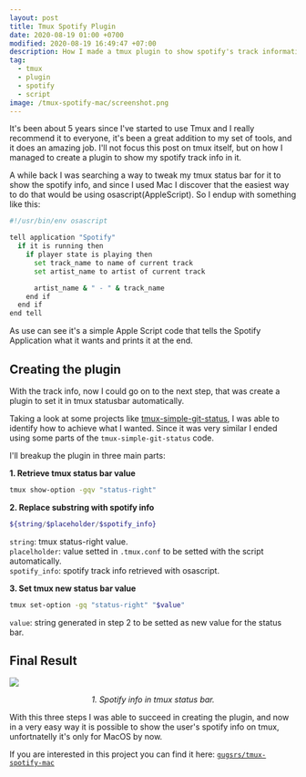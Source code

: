 ```yaml
---
layout: post
title: Tmux Spotify Plugin
date: 2020-08-19 01:00 +0700
modified: 2020-08-19 16:49:47 +07:00
description: How I made a tmux plugin to show spotify's track information.
tag:
  - tmux
  - plugin
  - spotify
  - script
image: /tmux-spotify-mac/screenshot.png
---
```


It's been about 5 years since I've started to use Tmux and I really recommend it to everyone, it's been a great addition to my set of tools, and it does an amazing job.
I'll not focus this post on tmux itself, but on how I managed to create a plugin to show my spotify track info in it.

A while back I was searching a way to tweak my tmux status bar for it to show the spotify info, and since I used Mac I discover that the easiest way to do that would be using osascript(AppleScript).
So I endup with something like this:

```bash
#!/usr/bin/env osascript

tell application "Spotify"
  if it is running then
    if player state is playing then
      set track_name to name of current track
      set artist_name to artist of current track

      artist_name & " - " & track_name
    end if
  end if
end tell
```

As use can see it's a simple Apple Script code that tells the Spotify Application what it wants and prints it at the end.

## Creating the plugin
With the track info, now I could go on to the next step, that was create a plugin to set it in tmux statusbar automatically.

Taking a look at some projects like [tmux-simple-git-status](https://github.com/kristijanhusak/tmux-simple-git-status), I was able to identify how to achieve what I wanted. Since it was very similar I ended using some parts of the `tmux-simple-git-status` code.

I'll breakup the plugin in three main parts:

**1. Retrieve tmux status bar value**

```bash
tmux show-option -gqv "status-right"
```

**2. Replace substring with spotify info**
```bash
${string/$placeholder/$spotify_info}
```
`string`: tmux status-right value.<br>
`placelholder`: value setted in `.tmux.conf` to be setted with the script automatically.<br>
`spotify_info`: spotify track info retrieved with osascript.<br>


**3. Set tmux new status bar value**

```bash
tmux set-option -gq "status-right" "$value"
```
`value`: string generated in step 2 to be setted as new value for the status bar.<br>


## Final Result
![](/tmux-spotify-mac/screenshot.png)
*<center>1. Spotify info in tmux status bar.</center>*

With this three steps I was able to succeed in creating the plugin, and now in a very easy way it is possible to show the user's spotify info on tmux, unfortnatelly it's only for MacOS by now.

If you are interested in this project you can find it here: [`gugsrs/tmux-spotify-mac`](https://github.com/gugsrs/tmux-spotify-mac)
